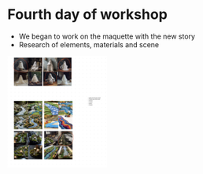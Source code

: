 # Fourth day of workshop

- We began to work on the maquette with the new story
- Research of elements, materials and scene

<img src="../images/process/2023-05-11-research2.png" style="width:40%">  

